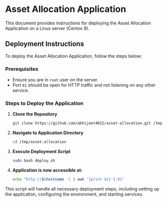 # Asset Allocation Application

This document provides instructions for deploying the Asset Allocation Application on a Linux server (Centos 9).

## Deployment Instructions

To deploy the Asset Allocation Application, follow the steps below:

### Prerequisites

- Ensure you are in `root` user on the server.
- Port `81` should be open for HTTP traffic and not listening on any other service.

### Steps to Deploy the Application

1. **Clone the Repository**
   ```bash
   git clone https://github.com/abhijeet4022/asset-allocation.git /tmp/asset-allocation
   ```

2. **Navigate to Application Directory**
   ```bash
   cd /tmp/asset-allocation
   ```

3. **Execute Deployment Script**
   ```bash
   sudo bash deploy.sh
   ```

4. **Application is now accessible at:**
   ```bash
   echo "http://$(hostname -I | awk '{print $1}'):81"
   ```

This script will handle all necessary deployment steps, including setting up the application, configuring the environment, and starting services.